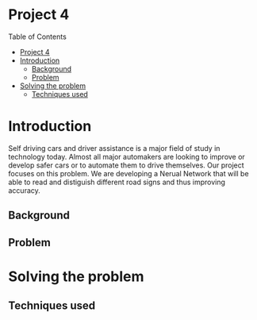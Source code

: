 # Project 4

Table of Contents
- [Project 4](#project-4)
- [Introduction](#introduction)
  - [Background](#background)
  - [Problem](#problem)
- [Solving the problem](#solving-the-problem)
  - [Techniques used](#techniques-used)

# Introduction
Self driving cars and driver assistance is a major field of study in technology today.  Almost all major automakers are looking to improve or develop safer cars or to automate them to drive themselves.  Our project focuses on this problem.  We are developing a Nerual Network that will be able to read and distiguish different road signs and thus improving accuracy.

## Background

## Problem

# Solving the problem

## Techniques used
